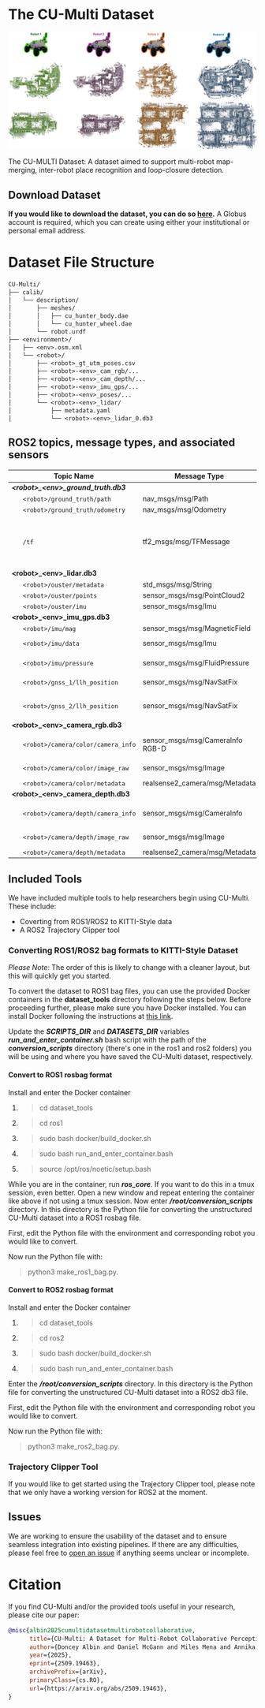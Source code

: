 # The CU-Multi Dataset
<p align="center">
  <img src="./assets/main.png" alt="banner">
</p>

The CU-MULTI Dataset: A dataset aimed to support multi-robot map-merging, inter-robot place recognition and loop-closure detection.

## Download Dataset
**If you would like to download the dataset, you can do so [here](https://app.globus.org/file-manager?origin_id=ae3a873e-d159-4e7b-8a57-9be2699eea52&origin_path=%2F).** A Globus account is required, which you can create using either your institutional or personal email address.

# Dataset File Structure

```
CU-Multi/
├── calib/
│   └── description/
│       ├── meshes/
│       │   ├── cu_hunter_body.dae
│       │   └── cu_hunter_wheel.dae
│       └── robot.urdf
├── <environment>/
│   ├── <env>.osm.xml
│   └── <robot>/
│       ├── <robot>_gt_utm_poses.csv
│       ├── <robot>-<env>_cam_rgb/...
│       ├── <robot>-<env>_cam_depth/...
│       ├── <robot>-<env>_imu_gps/...
│       ├── <robot>-<env>_poses/...
│       └── <robot>-<env>_lidar/
│           ├── metadata.yaml
│           └── <robot>-<env>_lidar_0.db3
```

## ROS2 topics, message types, and associated sensors

| Topic Name                     | Message Type                          | Sensor | Publish Rate        | Description                     |
|--------------------------------|---------------------------------------|--------|-------------|--------------------------------------|
|***\<robot\>_\<env\>_ground_truth.db3***|                               |        |        | |
| &nbsp;&nbsp;&nbsp;&nbsp;&nbsp;&nbsp;`<robot>/ground_truth/path` | nav_msgs/msg/Path | - | -      | .                                    |
| &nbsp;&nbsp;&nbsp;&nbsp;&nbsp;&nbsp;`<robot>/ground_truth/odometry`| nav_msgs/msg/Odometry | - | 20 Hz  | . |
| &nbsp;&nbsp;&nbsp;&nbsp;&nbsp;&nbsp;`/tf` | tf2_msgs/msg/TFMessage | - | 20 Hz | Publishes tf from 'world' frame to robot lidar frame 'base_link' at each lidar timestamp.|
| **\<robot\>_\<env\>_lidar.db3**|                                       ||||
| &nbsp;&nbsp;&nbsp;&nbsp;&nbsp;&nbsp;`<robot>/ouster/metadata`      | std_msgs/msg/String | LiDAR  | -      | . |
| &nbsp;&nbsp;&nbsp;&nbsp;&nbsp;&nbsp;`<robot>/ouster/points`        | sensor_msgs/msg/PointCloud2 | LiDAR  | 20 Hz  | . |
| &nbsp;&nbsp;&nbsp;&nbsp;&nbsp;&nbsp;`<robot>/ouster/imu` | sensor_msgs/msg/Imu | LiDAR  | 100 Hz | . |
| **\<robot\>_\<env\>_imu_gps.db3**  |||||
| &nbsp;&nbsp;&nbsp;&nbsp;&nbsp;&nbsp;`<robot>/imu/mag` | sensor_msgs/msg/MagneticField | IMU | 500 Hz | . |
| &nbsp;&nbsp;&nbsp;&nbsp;&nbsp;&nbsp;`<robot>/imu/data` | sensor_msgs/msg/Imu | IMU | 500 Hz | Raw IMU measurements. |
| &nbsp;&nbsp;&nbsp;&nbsp;&nbsp;&nbsp;`<robot>/imu/pressure` | sensor_msgs/msg/FluidPressure | IMU | 500 Hz | Air pressure measurements. |
| &nbsp;&nbsp;&nbsp;&nbsp;&nbsp;&nbsp;`<robot>/gnss_1/llh_position` | sensor_msgs/msg/NavSatFix | GPS | 2 Hz | Rear left RTK GPS measurements. |
| &nbsp;&nbsp;&nbsp;&nbsp;&nbsp;&nbsp;`<robot>/gnss_2/llh_position` | sensor_msgs/msg/NavSatFix | GPS | 2 Hz | Rear right RTK GPS measurements. |
| **\<robot\>_\<env\>_camera_rgb.db3** |||||
| &nbsp;&nbsp;&nbsp;&nbsp;&nbsp;&nbsp;`<robot>/camera/color/camera_info` | sensor_msgs/msg/CameraInfo  RGB-D  | 10 Hz | Camera intrinsic/distortion parameters. |
| &nbsp;&nbsp;&nbsp;&nbsp;&nbsp;&nbsp;`<robot>/camera/color/image_raw`   | sensor_msgs/msg/Image              | RGB-D | 10 Hz | Images captured by front camera. |
| &nbsp;&nbsp;&nbsp;&nbsp;&nbsp;&nbsp;`<robot>/camera/color/metadata`    | realsense2_camera/msg/Metadata     | RGB-D | 10 Hz | ._ |
| **\<robot\>_\<env\>_camera_depth.db3** |||||
| &nbsp;&nbsp;&nbsp;&nbsp;&nbsp;&nbsp;`<robot>/camera/depth/camera_info` | sensor_msgs/msg/CameraInfo | RGB-D  | 10 Hz | Camera intrinsic/distortion parameters. |
| &nbsp;&nbsp;&nbsp;&nbsp;&nbsp;&nbsp;`<robot>/camera/depth/image_raw` | sensor_msgs/msg/Image  | RGB-D  | 10 Hz | Images captured by front camera. |
| &nbsp;&nbsp;&nbsp;&nbsp;&nbsp;&nbsp;`<robot>/camera/depth/metadata` | realsense2_camera/msg/Metadata | RGB-D | 10 Hz | ._ |

## Included Tools
We have included multiple tools to help researchers begin using CU-Multi. These include:

- Coverting from ROS1/ROS2 to KITTI-Style data
- A ROS2 Trajectory Clipper tool


### Converting ROS1/ROS2 bag formats to KITTI-Style Dataset
*Please Note*: The order of this is likely to change with a cleaner layout, but this will quickly get you started. 

To convert the dataset to ROS1 bag files, you can use the provided Docker containers in the **dataset_tools** directory following the steps below. Before proceeding further, please make sure you have Docker installed. You can install Docker following the instructions at [this link](https://docs.docker.com/engine/install/).

Update the ***SCRIPTS_DIR*** and ***DATASETS_DIR*** variables ***run_and_enter_container.sh*** bash script with the path of the ***conversion_scripts*** directory (there's one in the ros1 and ros2 folders) you will be using and where you have saved the CU-Multi dataset, respectively. 

#### Convert to ROS1 rosbag format

Install and enter the Docker container
1. > cd dataset_tools
2. > cd ros1
3. > sudo bash docker/build_docker.sh
4. > sudo bash run_and_enter_container.bash
5. > source /opt/ros/noetic/setup.bash

While you are in the container, run ***ros_core***. If you want to do this in a tmux session, even better. Open a new window and repeat entering the container like above if not using a tmux session. Now enter ***/root/conversion_scripts*** directory. In this directory is the Python file for converting the unstructured CU-Multi dataset into a ROS1 rosbag file.

First, edit the Python file with the environment and corresponding robot you would like to convert.

Now run the Python file with:

> python3 make_ros1_bag.py. 

#### Convert to ROS2 rosbag format

Install and enter the Docker container
1. > cd dataset_tools
2. > cd ros2
3. > sudo bash docker/build_docker.sh
4. > sudo bash run_and_enter_container.bash

Enter the ***/root/conversion_scripts*** directory. In this directory is the Python file for converting the unstructured CU-Multi dataset into a ROS2 db3 file.

First, edit the Python file with the environment and corresponding robot you would like to convert.

Now run the Python file with:

> python3 make_ros2_bag.py. 

### Trajectory Clipper Tool

If you would like to get started using the  Trajectory Clipper tool, please note that we only have a working version for ROS2 at the moment.  

## Issues

We are working to ensure the usability of the dataset and to ensure seamless integration into existing pipelines. If there are any difficulties, please feel free to [open an issue](https://github.com/arpg/CU-Multi/issues) if anything seems unclear or incomplete.

# Citation

If you find CU-Multi and/or the provided tools useful in your research, please cite our paper:

```bibtex
@misc{albin2025cumultidatasetmultirobotcollaborative,
      title={CU-Multi: A Dataset for Multi-Robot Collaborative Perception}, 
      author={Doncey Albin and Daniel McGann and Miles Mena and Annika Thomas and Harel Biggie and Xuefei Sun and Steve McGuire and Jonathan P. How and Christoffer Heckman},
      year={2025},
      eprint={2509.19463},
      archivePrefix={arXiv},
      primaryClass={cs.RO},
      url={https://arxiv.org/abs/2509.19463}, 
}
